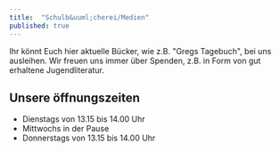 ```yaml
---
title:  "Schulb&uuml;cherei/Medien"
published: true
---
```


Ihr k&ouml;nnt Euch hier aktuelle B&uuml;cker, wie z.B. "Gregs Tagebuch", bei uns ausleihen. Wir freuen uns immer &uuml;ber Spenden, z.B. in Form von gut erhaltene Jugendliteratur.

## Unsere &ouml;ffnungszeiten

- Dienstags von 13.15 bis 14.00 Uhr
- Mittwochs in der Pause
- Donnerstags von 13.15 bis 14.00 Uhr 

<!--
## Schulb&uuml;cherei-AG

Am Dienstag, den 28. Juni 2011, pr&auml;sentierte die kleine Schulb&uuml;cherei-AG selbstbewusst ihr Arbeitsergebnis: 

Raum 100 (im ersten Stock, hinter der Glast&uuml;r zum benachbarten Gymnasium) wurde mit Unterst&uuml;tzung von Eltern und Lehrern in frischen Farben gestrichen, die gesammelten B&uuml;cher stehen in neuen, hellen Regalen, und die quietschgelben Sitzs&auml;cke laden zum Schm&ouml;kern ein! 

Besonders stolz ist die AG auf das Computerprogramm, das an das Verleihkonzept der D&uuml;sseldorfer Stadtb&uuml;cherei angelehnt ist.
-->